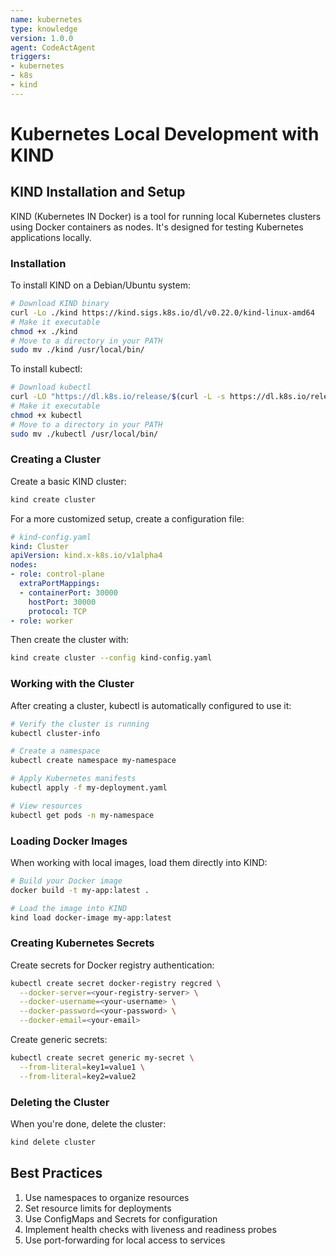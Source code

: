 ```yaml
---
name: kubernetes
type: knowledge
version: 1.0.0
agent: CodeActAgent
triggers:
- kubernetes
- k8s
- kind
---
```


# Kubernetes Local Development with KIND

## KIND Installation and Setup

KIND (Kubernetes IN Docker) is a tool for running local Kubernetes clusters using Docker containers as nodes. It's designed for testing Kubernetes applications locally.

### Installation

To install KIND on a Debian/Ubuntu system:

```bash
# Download KIND binary
curl -Lo ./kind https://kind.sigs.k8s.io/dl/v0.22.0/kind-linux-amd64
# Make it executable
chmod +x ./kind
# Move to a directory in your PATH
sudo mv ./kind /usr/local/bin/
```

To install kubectl:

```bash
# Download kubectl
curl -LO "https://dl.k8s.io/release/$(curl -L -s https://dl.k8s.io/release/stable.txt)/bin/linux/amd64/kubectl"
# Make it executable
chmod +x kubectl
# Move to a directory in your PATH
sudo mv ./kubectl /usr/local/bin/
```

### Creating a Cluster

Create a basic KIND cluster:

```bash
kind create cluster
```

For a more customized setup, create a configuration file:

```yaml
# kind-config.yaml
kind: Cluster
apiVersion: kind.x-k8s.io/v1alpha4
nodes:
- role: control-plane
  extraPortMappings:
  - containerPort: 30000
    hostPort: 30000
    protocol: TCP
- role: worker
```

Then create the cluster with:

```bash
kind create cluster --config kind-config.yaml
```

### Working with the Cluster

After creating a cluster, kubectl is automatically configured to use it:

```bash
# Verify the cluster is running
kubectl cluster-info

# Create a namespace
kubectl create namespace my-namespace

# Apply Kubernetes manifests
kubectl apply -f my-deployment.yaml

# View resources
kubectl get pods -n my-namespace
```

### Loading Docker Images

When working with local images, load them directly into KIND:

```bash
# Build your Docker image
docker build -t my-app:latest .

# Load the image into KIND
kind load docker-image my-app:latest
```

### Creating Kubernetes Secrets

Create secrets for Docker registry authentication:

```bash
kubectl create secret docker-registry regcred \
  --docker-server=<your-registry-server> \
  --docker-username=<your-username> \
  --docker-password=<your-password> \
  --docker-email=<your-email>
```

Create generic secrets:

```bash
kubectl create secret generic my-secret \
  --from-literal=key1=value1 \
  --from-literal=key2=value2
```

### Deleting the Cluster

When you're done, delete the cluster:

```bash
kind delete cluster
```

## Best Practices

1. Use namespaces to organize resources
2. Set resource limits for deployments
3. Use ConfigMaps and Secrets for configuration
4. Implement health checks with liveness and readiness probes
5. Use port-forwarding for local access to services
